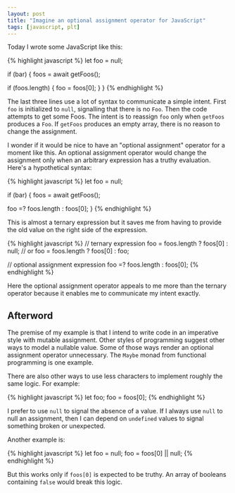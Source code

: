 ```yaml
---
layout: post
title: "Imagine an optional assignment operator for JavaScript"
tags: [javascript, plt]
---
```


Today I wrote some JavaScript like this:

{% highlight javascript %}
let foo = null;

if (bar) {
  foos = await getFoos();

  if (foos.length) {
    foo = foos[0];
  }
}
{% endhighlight %}

The last three lines use a lot of syntax to communicate a simple intent.
First `foo` is initialized to `null`, signalling that there is no `Foo`.
Then the code attempts to get some Foos.
The intent is to reassign `foo` only when `getFoos` produces a `Foo`.
If `getFoos` produces an empty array, there is no reason to change the 
assignment.

I wonder if it would be nice to have an "optional assignment" operator for a 
moment like this.
An optional assignment operator would change the assignment only when an 
arbitrary expression has a truthy evaluation.
Here's a hypothetical syntax:

{% highlight javascript %}
let foo = null;

if (bar) {
  foos = await getFoos();

  foo =? foos.length : foos[0];
}
{% endhighlight %}

This is almost a ternary expression but it saves me from having to provide the
old value on the right side of the expression.

{% highlight javascript %}
// ternary expression
foo = foos.length ? foos[0] : null;
// or 
foo = foos.length ? foos[0] : foo;

// optional assignment expression
foo =? foos.length : foos[0];
{% endhighlight %}

Here the optional assignment operator appeals to me more than the ternary 
operator because it enables me to communicate my intent exactly.

## Afterword

The premise of my example is that I intend to write code in an imperative style
with mutable assignment.
Other styles of programming suggest other ways to model a nullable value.
Some of those ways render an optional assignment operator unnecessary.
The `Maybe` monad from functional programming is one example.

There are also other ways to use less characters to implement roughly the same
logic.
For example: 

{% highlight javascript %}
let foo;
foo = foos[0]; 
{% endhighlight %}

I prefer to use `null` to signal the absence of a value.
If I always use `null` to null an assignment, then I can depend on `undefined`
values to signal something broken or unexpected.

Another example is:

{% highlight javascript %}
let foo = null;
foo = foos[0] || null; 
{% endhighlight %}

But this works only if `foos[0]` is expected to be truthy.
An array of booleans containing `false` would break this logic.
